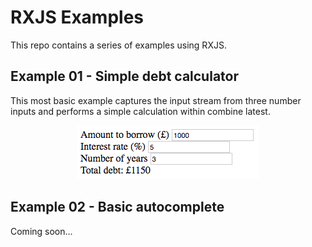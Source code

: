 # RXJS Examples

This repo contains a series of examples using RXJS.

## Example 01 - Simple debt calculator
This most basic example captures the input stream from three number inputs and
performs a simple calculation within combine latest.

<p align="center">
  <img src="01-simple-debt-calculator/screenshot.png" alt="Simple debt calculator" width="292" height="86"/>
</p>

## Example 02 - Basic autocomplete
Coming soon...
